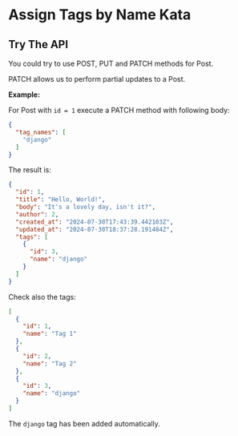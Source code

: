 # Assign Tags by Name Kata


## Try The API

You could try to use POST, PUT and PATCH methods for Post.

PATCH allows us to perform partial updates to a Post.

**Example:**

For Post with `id = 1` execute a PATCH method with following body:

```json
{
  "tag_names": [
    "django"
  ]
}
```

The result is:

```json
{
  "id": 1,
  "title": "Hello, World!",
  "body": "It's a lovely day, isn't it?",
  "author": 2,
  "created_at": "2024-07-30T17:43:39.442103Z",
  "updated_at": "2024-07-30T18:37:28.191484Z",
  "tags": [
    {
      "id": 3,
      "name": "django"
    }
  ]
}
```

Check also the tags:

```json
[
  {
    "id": 1,
    "name": "Tag 1"
  },
  {
    "id": 2,
    "name": "Tag 2"
  },
  {
    "id": 3,
    "name": "django"
  }
]
```

The `django` tag has been added automatically.



